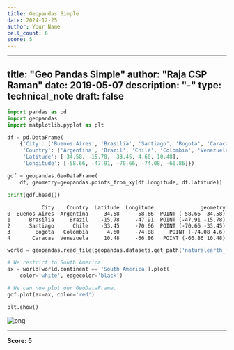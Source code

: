```yaml
---
title: Geopandas Simple
date: 2024-12-25
author: Your Name
cell_count: 6
score: 5
---
```


---
title: "Geo Pandas Simple"
author: "Raja CSP Raman"
date: 2019-05-07
description: "-"
type: technical_note
draft: false
---

```python
import pandas as pd
import geopandas
import matplotlib.pyplot as plt
```


```python
df = pd.DataFrame(
    {'City': ['Buenos Aires', 'Brasilia', 'Santiago', 'Bogota', 'Caracas'],
     'Country': ['Argentina', 'Brazil', 'Chile', 'Colombia', 'Venezuela'],
     'Latitude': [-34.58, -15.78, -33.45, 4.60, 10.48],
     'Longitude': [-58.66, -47.91, -70.66, -74.08, -66.86]})
```


```python
gdf = geopandas.GeoDataFrame(
    df, geometry=geopandas.points_from_xy(df.Longitude, df.Latitude))
```


```python
print(gdf.head())
```

               City    Country  Latitude  Longitude               geometry
    0  Buenos Aires  Argentina    -34.58     -58.66  POINT (-58.66 -34.58)
    1      Brasilia     Brazil    -15.78     -47.91  POINT (-47.91 -15.78)
    2      Santiago      Chile    -33.45     -70.66  POINT (-70.66 -33.45)
    3        Bogota   Colombia      4.60     -74.08     POINT (-74.08 4.6)
    4       Caracas  Venezuela     10.48     -66.86   POINT (-66.86 10.48)



```python
world = geopandas.read_file(geopandas.datasets.get_path('naturalearth_lowres'))

# We restrict to South America.
ax = world[world.continent == 'South America'].plot(
    color='white', edgecolor='black')

# We can now plot our GeoDataFrame.
gdf.plot(ax=ax, color='red')

plt.show()
```


    
![png](/mlnotes/images/geopandas_simple_5_0.png)
    



---
**Score: 5**